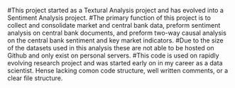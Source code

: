 #This project started as a Textural Analysis project and has evolved into a Sentiment Analysis project.
#The primary function of this project is to collect and consolidate market and central bank data, preform sentiment analysis on central bank documents, and preform two-way causal analysis on the central bank sentiment and key market indicators. 
#Due to the size of the datasets used in this analysis these are not able to be hosted on Github and only exist on personal servers.
#This code is used on rapidly evolving research project and was started early on in my career as a data scientist. Hense lacking comon code structure, well written comments, or a clear file structure. 
